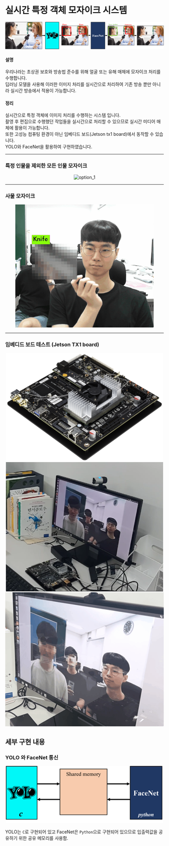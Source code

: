 # 실시간 특정 객체 모자이크 시스템
   
<p align="center">
<img src="./image/model.png" alt="model"/>
</p>

#### 설명

우리나라는 초상권 보호와 방송법 준수를 위해 얼굴 또는 유해 매체에 모자이크 처리를 수행합니다.    
딥러닝 모델을 사용해 이러한 이미지 처리를 실시간으로 처리하여 기존 방송 뿐만 아니라 실시간 방송에서 적용이 가능합니다.    

#### 정리

실시간으로 특정 객체에 이미지 처리를 수행하는 시스템 입니다.   
촬영 후 편집으로 수행했던 작업들을 실시간으로 처리할 수 있으므로 실시간 미디어 매체에 활용이 가능합니다.   
또한 고성능 컴퓨팅 환경이 아닌 임베디드 보드(Jetson tx1 board)에서 동작할 수 있습니다.   
YOLO와 FaceNet을 활용하여 구현하였습니다.

***

### 특정 인물을 제외한 모든 인물 모자이크

<p align="center">
<img src="./image/option_1_test.gif" alt="option_1"/>
</p>

***

### 사물 모자이크

<p align="center">
<img src="./image/option_2_test.gif" alt="option_2"/>
</p>

***

### 임베디드 보드 테스트 (Jetson TX1 board)

<p align="center">
  <img src="./image/JTX1_devkit.png" alt="JTX1_devkit" style="width:500px;"/>
<img src="./image/board_test_image.png" alt="board_test_image" style="width:500px;"/>
<img src="./image/board_test.gif" alt="board_test"/>
</p>

## 세부 구현 내용
### YOLO 와 FaceNet 통신

<p align="center">
<img src="./image/shared_memory.png" alt="model_connection" style="width:500px;"/>
</p>

YOLO는 `C`로 구현되어 있고 FaceNet은 `Python`으로 구현되어 있으므로 입출력값을 공유하기 위한 공유 메모리를 사용함.


